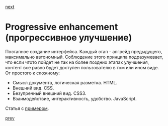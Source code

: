 <a href="04.md">next</a>

<h1>Progressive enhancement (прогрессивное улучшение)</h1>

<div>
Поэтапное создание интерфейса. Каждый этап - апгрейд предыдущего, максимально автономный.
Соблюдение этого принципа подразумевает, что если чтото пойдет не так на более поздних этапах улучшения, контент все равно будет доступен пользователю в том или ином виде.
От простого к сложному:
<ul>
<li>
Смысл документа, логическая разметка. HTML.
</li>
<li>
Внешний вид. CSS.
</li>
<li>
Безупречный внешний вид. CSS3.
</li>
<li>
Взаимодействие, интерактивность, удобство. JavaScript.
</li>
</ul>

Статья с <a href="https://habrahabr.ru/post/157115/">примером</a>.
</div>

<a href="02.md">prev</a>
